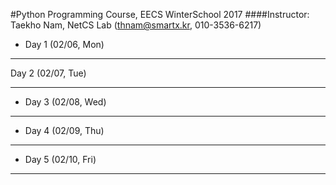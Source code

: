 #Python Programming Course, EECS WinterSchool 2017
####Instructor: Taekho Nam, NetCS Lab (thnam@smartx.kr, 010-3536-6217)

* Day 1 (02/06, Mon)
* * *
Day 2 (02/07, Tue)
- - -
* Day 3 (02/08, Wed)
- - -
* Day 4 (02/09, Thu)
- - -
* Day 5 (02/10, Fri)
- - -
